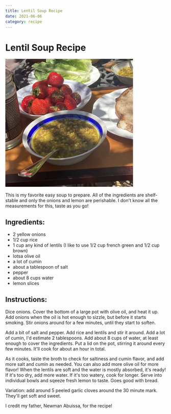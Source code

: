 ```yaml
---
title: Lentil Soup Recipe
date: 2021-06-06
category: recipe
---
```

# Lentil Soup Recipe

<img src="/img/lentil_soup.jpg" width=400>

This is my favorite easy soup to prepare.
All of the ingredients are shelf-stable and only the onions and lemon are perishable.
I don't know all the measurements for this, taste as you go!

## Ingredients:

- 2 yellow onions
- 1/2 cup rice
- 1 cup any kind of lentils (I like to use 1/2 cup french green and 1/2 cup brown)
- lotsa olive oil
- a lot of cumin
- about a tablespoon of salt
- pepper
- about 8 cups water
- lemon slices

## Instructions:

Dice onions. Cover the bottom of a large pot with olive oil, and heat it up.
Add onions when the oil is hot enough to sizzle, but before it starts smoking.
Stir onions around for a few minutes, until they start to soften.

Add a bit of salt and pepper.
Add rice and lentils and stir it around.
Add a lot of cumin, I'd estimate 2 tablespoons.
Add about 8 cups of water, at least enough to cover the ingredients.
Put a lid on the pot, stirring it around every few minutes.
It'll cook for about an hour in total.

As it cooks, taste the broth to check for saltiness and cumin flavor, and add more salt and cumin as needed.
You can also add more olive oil for more flavor!
When the lentils are soft and the water is mostly absorbed, it's ready!
If it's too dry, add more water. If it's too watery, cook for longer.
Serve into individual bowls and sqeeze fresh lemon to taste. Goes good with bread.

Variation: add around 5 peeled garlic cloves around the 30 minute mark. They'll get soft and sweet.

I credit my father, Newman Abuissa, for the recipe!

